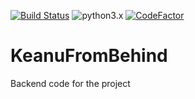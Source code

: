 [![Build Status](https://travis-ci.org/KanaoReeves/KeanuFromBehind.svg?branch=develop)](https://travis-ci.org/KanaoReeves/KeanuFromBehind) ![python3.x](https://img.shields.io/badge/python-3.x-brightgreen.svg) [![CodeFactor](https://www.codefactor.io/repository/github/kanaoreeves/keanufrombehind/badge)](https://www.codefactor.io/repository/github/kanaoreeves/keanufrombehind)

# KeanuFromBehind
Backend code for the project
